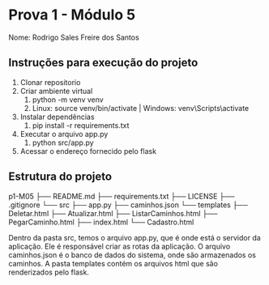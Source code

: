 # Prova 1 - Módulo 5

Nome: Rodrigo Sales Freire dos Santos

## Instruções para execução do projeto

1. Clonar repositorio
2. Criar ambiente virtual
   1. python -m venv venv
   2. Linux: source venv/bin/activate | Windows: venv\Scripts\activate
3. Instalar dependências
   1. pip install -r requirements.txt
4. Executar o arquivo app.py
   1. python src/app.py
5. Acessar o endereço fornecido pelo flask


## Estrutura do projeto

p1-M05
├── README.md
├── requirements.txt
├── LICENSE
├── .gitignore
└── src
    ├── app.py
    ├── caminhos.json
    └── templates
        ├── Deletar.html
        ├── Atualizar.html
        ├── ListarCaminhos.html
        ├── PegarCaminho.html
        ├── index.html
        └── Cadastro.html

Dentro da pasta src, temos o arquivo app.py, que é onde está o servidor da aplicação. Ele é responsável criar as rotas da aplicação. O arquivo caminhos.json é o banco de dados do sistema, onde são armazenados os caminhos. A pasta templates contém os arquivos html que são renderizados pelo flask.